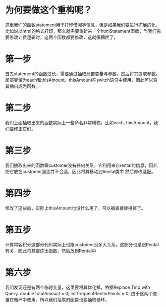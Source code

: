# 为何要做这个重构呢？
这里我们的函数statement用于打印借阅等信息，但是如果我们要进行扩展的化，比如说以html的格式打印，那么就需要重新来一个htmlStatement函数，当我们需要修改计费逻辑时，这两个函数都要修改，这就很糟糕了。

# 第一步
首先statement的函数过长，需要通过抽取局部变量与参数，然后将其提取参数。
局部变量为each和thisAmount。thisAmount在switch语句中使用，因此可以将其抽出成为函数。

# 第二步
我们上面抽取出来的函数实际上一些命名非常糟糕，比如each, thisAmount，我们要修正它们。

# 第三步
我们抽取出来的函数跟customer没有任何关系，它利用来自rental的信息，因此把它放在customer里面并不合适，因此将其移动到Rental类中
然后修改适配。

# 第四步
修改了这些后，实际上thisAmount也没什么用了，可以被直接替换掉了。

# 第五步
计算常客积分这部分代码实际上也跟customer没多大关系，这部分也是跟Rental有关，因此将其提炼出函数，然后放到Rental中

# 第六步
我们发现还是有两个临时变量，这里要将其优化掉，依据Replace Tmp with Query.
double totalAmount = 0;
int frequentRenterPoints = 0;
由于这两个变量在循环中使用，所以我们抽取的函数也要抽取循环。



